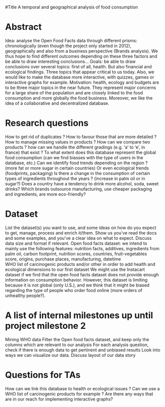 #Title
 A temporal and geographical analysis of food consumption

# Abstract
Idea: analyse the Open Food Facts data through different prisms: chronologically (even though the project only started in 2012), geographically and also from a business perspective (Brands analysis). We thus hope to find different outcomes depending on these three factors and be able to draw interesting conclusions...
Goals: be able to draw conclusions over several topics: first of all, health. But also financial and ecological findings. Three topics that appear critical to us today.
Also, we would like to make the database more interactive, with quizzes, games or interactive graphs for example.
Motivation: health, ecology and budgets are to be three major topics in the near future. They represent major concerns for a large share of the population and are closely linked to the food consumption and more globally the food business. Moreover, we like the idea of a collaborative and decentralized database.

# Research questions
How to get rid of duplicates ? How to favour those that are more detailed ? 
How to manage missing values in products ?
How can we compare two products ? how can we handle the different gradings (e.g. ‘a’ to ‘e’, in france) that exist ?
To what extent does this database represent the global food consumption (can we find biasses with the type of users in the database, etc.)
Can we identify food trends depending on the region ? (more fat or more sugar in certain countries)
Or even ecological trends (foodprints, packaging)
Is there a change in the consumption of certain types of ingredients throughout the years ? (increase in palm oil or in sugar?)
Does a country have a tendency to drink more alcohol, soda, sweet drinks?
Which brands outsource manufacturing, use cheaper packaging and ingredients, are more eco-friendly?



# Dataset
List the dataset(s) you want to use, and some ideas on how do you expect to get, manage, process and enrich it/them. Show us you've read the docs and some examples, and you've a clear idea on what to expect. Discuss data size and format if relevant.
Open food facts dataset: we intend to mainly use the following features: nutrition facts, additives, ingredients from palm oil, carbon footprint, nutrition scores, countries, fruit-vegetables score, origins, purchase places, manufacturing, datetime   
WHO list of carcinogenic products and/or other in order to add health and ecological dimensions to our first dataset
We might use the Instacart dataset if we find that the open food facts dataset does not provide enough information on consumption behavior. However, this dataset is limiting because it is not global (only U.S.), and we think that it might be biased regarding the type of people who order food online (more orders of unhealthy people?).


# A list of internal milestones up until project milestone 2
Mining WHO data
Filter the Open food facts dataset, and keep only the columns which are relevant to our analysis
For each analysis question, check if there is enough data to get pertinent and unbiased results
Look into ways we can visualize our data.
Discuss layout of our data story


# Questions for TAs
How can we link this database to health or ecological issues ? Can we use a WHO list of carcinogenic products for example ? 
Are there any ways that are in our reach for implementing interactive graphs?



